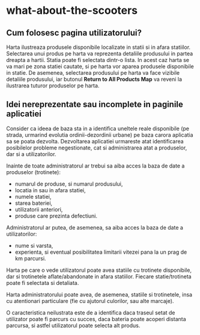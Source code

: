 # what-about-the-scooters
## Cum folosesc pagina utilizatorului?

Harta ilustreaza produsele disponibile localizate in statii si in afara statiilor. Selectarea unui produs pe harta va reprezenta detaliile produsului in partea dreapta a hartii.
Statia poate fi selectata dintr-o lista. In acest caz harta se va mari pe zona statiei cautate, si pe harta vor aparea produsele disponibile in statie. 
De asemenea, selectarea produsului pe harta va face vizibile detaliile produsului, iar butonul **Return to All Products Map** va reveni la ilustrarea tuturor produselor pe harta.


## Idei nereprezentate sau incomplete in paginile aplicatiei

Consider ca ideea de baza sta in a identifica uneltele reale disponibile (pe strada, urmarind evolutia ordinii-dezordinii urbane) pe baza carora aplicatia sa se poata dezvolta.
Dezvoltarea aplicatiei urmareste atat identificarea posibilelor probleme negestionate, cat si administrarea atat a produselor, dar si a utilizatorilor.

Inainte de toate administratorul ar trebui sa aiba acces la baza de date a produselor (trotinete): 
  - numarul de produse, si numarul produsului,
  - locatia in sau in afara statiei,
  - numele statiei,
  - starea bateriei,
  - utilizatorii anteriori,
  - produse care prezinta defectiuni.

Administratorul ar putea, de asemenea, sa aiba acces la baza de date a utilizatorilor:
  - nume si varsta,
  - experienta, si eventual posibilitatea limitarii vitezei pana la un prag de km parcursi.

Harta pe care o vede utilizatorul poate avea statiile cu trotinete disponibile, dar si trotinetele aflate/abandonate in afara statiilor.
Fiecare statie/trotineta poate fi selectata si detaliata.

Harta administratorului poate avea, de asemenea, statiile si trotinetele, insa cu atentionari particulare (fie cu ajutorul culorilor, sau alte marcaje).

O caracteristica neilustrata este de a identifica daca traseul setat de utilizator poate fi parcurs cu succes, daca bateria poate acoperi distanta parcursa, si astfel utilizatorul 
poate selecta alt produs.
